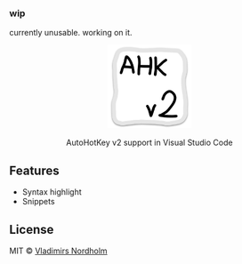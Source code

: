 ### wip
currently unusable. working on it.

<div align="center">
  <img src="https://github.com/vladdeSV/vscode-ahk2/blob/main/resource/icon.png?raw=true" height="150" width="150">
  <p>AutoHotKey v2 support in Visual Studio Code</p>
</div>

## Features
- Syntax highlight
- Snippets

## License
MIT © [Vladimirs Nordholm](https://github.com/vladdeSV)
